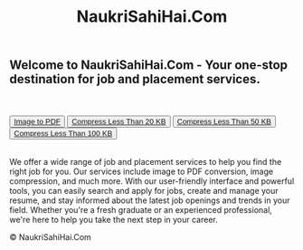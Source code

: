 <html lang="en">
<head>
    <meta charset="UTF-8">
    <link rel="stylesheet" type="text/css" href="css/styles_1.css">
</head>
<body>
    <header>
        <h1>NaukriSahiHai.Com</h1>
    </header>
    <main>
        <h2>Welcome to NaukriSahiHai.Com - Your one-stop destination for job and placement services.</h2>
        <br>
        <br>
        <button class="btn"> <a href="imagetopdf.php">Image to PDF</a></button>
        <button class="btn"> <a href="compress.php?size=20">Compress Less Than 20 KB</a></button>
        <button class="btn"> <a href="compress.php?size=50">Compress Less Than 50 KB</a></button>
        <button class="btn"> <a href="compress.php?size=100">Compress Less Than 100 KB</a></button>
        <br>
        <br>
        <p>We offer a wide range of job and placement services to help you find the right job for you. Our services include image to PDF conversion, image compression, and much more. With our user-friendly interface and powerful tools, you can easily search and apply for jobs, create and manage your resume, and stay informed about the latest job openings and trends in your field. Whether you're a fresh graduate or an experienced professional, we're here to help you take the next step in your career.</p>
    </main>
    <footer>
        <p>&copy; NaukriSahiHai.Com</p>
    </footer>
</body>

